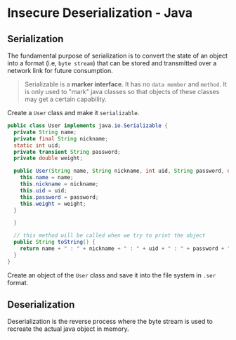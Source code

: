# Insecure Deserialization - Java

## Serialization
The fundamental purpose of serialization is to convert the state of an object into a format (i.e, `byte stream`) that can be stored and transmitted over a network link for future consumption.

> Serializable is a **marker interface**. It has no `data member` and `method`. It is only used to "mark" java classes so that objects of these classes may get a certain capability.

Create a `User` class and make it `serializable`.

```java
public class User implements java.io.Serializable {
  private String name;
  private final String nickname;
  static int uid;
  private transient String password;
  private double weight;

  public User(String name, String nickname, int uid, String password, double weight) {
    this.name = name;
    this.nickname = nickname;
    this.uid = uid;
    this.password = password;
    this.weight = weight;
  }

  }

  // this method will be called when we try to print the object
  public String toString() {
    return name + " : " + nickname + " : " + uid + " : " + password + " : " + weight + " : ";
  }
}
```

Create an object of the `User` class and save it into the file system in `.ser` format.

## Deserialization
Deserialization is the reverse process where the byte stream is used to recreate the actual java object in memory.
